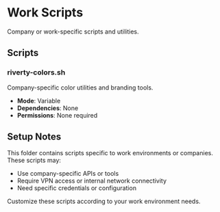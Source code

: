 # Work Scripts

Company or work-specific scripts and utilities.

## Scripts

### riverty-colors.sh
Company-specific color utilities and branding tools.
- **Mode**: Variable
- **Dependencies**: None
- **Permissions**: None required

## Setup Notes

This folder contains scripts specific to work environments or companies. These scripts may:
- Use company-specific APIs or tools
- Require VPN access or internal network connectivity
- Need specific credentials or configuration

Customize these scripts according to your work environment needs.